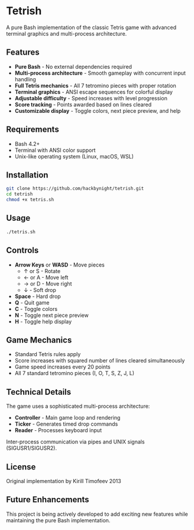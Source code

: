 # Tetrish

A pure Bash implementation of the classic Tetris game with advanced terminal graphics and multi-process architecture.

## Features

- **Pure Bash** - No external dependencies required
- **Multi-process architecture** - Smooth gameplay with concurrent input handling
- **Full Tetris mechanics** - All 7 tetromino pieces with proper rotation
- **Terminal graphics** - ANSI escape sequences for colorful display
- **Adjustable difficulty** - Speed increases with level progression
- **Score tracking** - Points awarded based on lines cleared
- **Customizable display** - Toggle colors, next piece preview, and help

## Requirements

- Bash 4.2+ 
- Terminal with ANSI color support
- Unix-like operating system (Linux, macOS, WSL)

## Installation

```bash
git clone https://github.com/hackbynight/tetrish.git
cd tetrish
chmod +x tetris.sh
```

## Usage

```bash
./tetris.sh
```

## Controls

- **Arrow Keys** or **WASD** - Move pieces
  - ↑ or S - Rotate
  - ← or A - Move left
  - → or D - Move right
  - ↓ - Soft drop
- **Space** - Hard drop
- **Q** - Quit game
- **C** - Toggle colors
- **N** - Toggle next piece preview
- **H** - Toggle help display

## Game Mechanics

- Standard Tetris rules apply
- Score increases with squared number of lines cleared simultaneously
- Game speed increases every 20 points
- All 7 standard tetromino pieces (I, O, T, S, Z, J, L)

## Technical Details

The game uses a sophisticated multi-process architecture:
- **Controller** - Main game loop and rendering
- **Ticker** - Generates timed drop commands
- **Reader** - Processes keyboard input

Inter-process communication via pipes and UNIX signals (SIGUSR1/SIGUSR2).

## License

Original implementation by Kirill Timofeev 2013

## Future Enhancements

This project is being actively developed to add exciting new features while maintaining the pure Bash implementation.